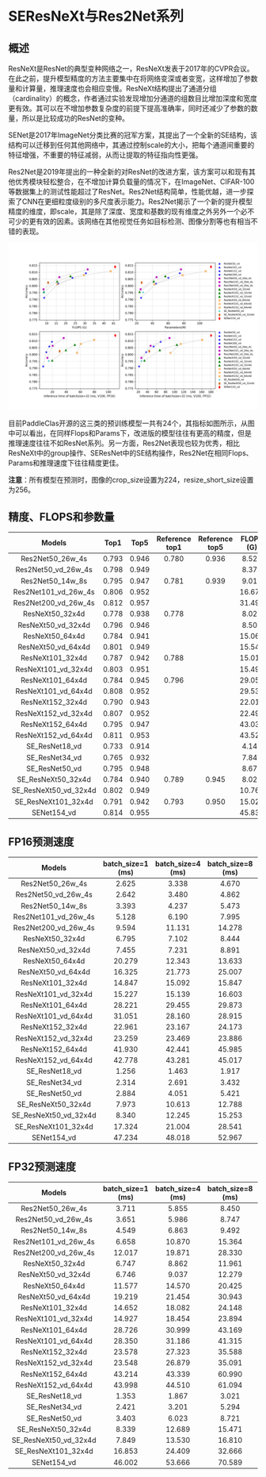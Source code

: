 # SEResNeXt与Res2Net系列

## 概述
ResNeXt是ResNet的典型变种网络之一，ResNeXt发表于2017年的CVPR会议。在此之前，提升模型精度的方法主要集中在将网络变深或者变宽，这样增加了参数量和计算量，推理速度也会相应变慢。ResNeXt结构提出了通道分组（cardinality）的概念，作者通过实验发现增加分通道的组数目比增加深度和宽度更有效。其可以在不增加参数复杂度的前提下提高准确率，同时还减少了参数的数量，所以是比较成功的ResNet的变种。

SENet是2017年ImageNet分类比赛的冠军方案，其提出了一个全新的SE结构，该结构可以迁移到任何其他网络中，其通过控制scale的大小，把每个通道间重要的特征增强，不重要的特征减弱，从而让提取的特征指向性更强。

Res2Net是2019年提出的一种全新的对ResNet的改进方案，该方案可以和现有其他优秀模块轻松整合，在不增加计算负载量的情况下，在ImageNet、CIFAR-100等数据集上的测试性能超过了ResNet。Res2Net结构简单，性能优越，进一步探索了CNN在更细粒度级别的多尺度表示能力。Res2Net揭示了一个新的提升模型精度的维度，即scale，其是除了深度、宽度和基数的现有维度之外另外一个必不可少的更有效的因素。该网络在其他视觉任务如目标检测、图像分割等也有相当不错的表现。

![](../../images/models/SeResNeXt.png)

目前PaddleClas开源的这三类的预训练模型一共有24个，其指标如图所示，从图中可以看出，在同样Flops和Params下，改进版的模型往往有更高的精度，但是推理速度往往不如ResNet系列。另一方面，Res2Net表现也较为优秀，相比ResNeXt中的group操作、SEResNet中的SE结构操作，Res2Net在相同Flops、Params和推理速度下往往精度更佳。

**注意**：所有模型在预测时，图像的crop_size设置为224，resize_short_size设置为256。


## 精度、FLOPS和参数量

| Models                | Top1   | Top5   | Reference<br>top1 | Reference<br>top5 | FLOPS<br>(G) | Parameters<br>(M) |
|:--:|:--:|:--:|:--:|:--:|:--:|:--:|
| Res2Net50_26w_4s      | 0.793  | 0.946  | 0.780             | 0.936             | 8.520        | 25.700            |
| Res2Net50_vd_26w_4s   | 0.798  | 0.949  |                   |                   | 8.370        | 25.060            |
| Res2Net50_14w_8s      | 0.795  | 0.947  | 0.781             | 0.939             | 9.010        | 25.720            |
| Res2Net101_vd_26w_4s  | 0.806  | 0.952  |                   |                   | 16.670       | 45.220            |
| Res2Net200_vd_26w_4s  | 0.812  | 0.957  |                   |                   | 31.490       | 76.210            |
| ResNeXt50_32x4d       | 0.778  | 0.938  | 0.778             |                   | 8.020        | 23.640            |
| ResNeXt50_vd_32x4d    | 0.796  | 0.946  |                   |                   | 8.500        | 23.660            |
| ResNeXt50_64x4d       | 0.784  | 0.941  |                   |                   | 15.060       | 42.360            |
| ResNeXt50_vd_64x4d    | 0.801  | 0.949  |                   |                   | 15.540       | 42.380            |
| ResNeXt101_32x4d      | 0.787  | 0.942  | 0.788             |                   | 15.010       | 41.540            |
| ResNeXt101_vd_32x4d   | 0.803  | 0.951  |                   |                   | 15.490       | 41.560            |
| ResNeXt101_64x4d      | 0.784  | 0.945  | 0.796             |                   | 29.050       | 78.120            |
| ResNeXt101_vd_64x4d   | 0.808  | 0.952  |                   |                   | 29.530       | 78.140            |
| ResNeXt152_32x4d      | 0.790  | 0.943  |                   |                   | 22.010       | 56.280            |
| ResNeXt152_vd_32x4d   | 0.807  | 0.952  |                   |                   | 22.490       | 56.300            |
| ResNeXt152_64x4d      | 0.795  | 0.947  |                   |                   | 43.030       | 107.570           |
| ResNeXt152_vd_64x4d   | 0.811  | 0.953  |                   |                   | 43.520       | 107.590           |
| SE_ResNet18_vd        | 0.733  | 0.914  |                   |                   | 4.140        | 11.800            |
| SE_ResNet34_vd        | 0.765  | 0.932  |                   |                   | 7.840        | 21.980            |
| SE_ResNet50_vd        | 0.795  | 0.948  |                   |                   | 8.670        | 28.090            |
| SE_ResNeXt50_32x4d    | 0.784  | 0.940  | 0.789             | 0.945             | 8.020        | 26.160            |
| SE_ResNeXt50_vd_32x4d | 0.802  | 0.949  |                   |                   | 10.760       | 26.280            |
| SE_ResNeXt101_32x4d   | 0.791  | 0.942  | 0.793             | 0.950             | 15.020       | 46.280            |
| SENet154_vd           | 0.814  | 0.955  |                   |                   | 45.830       | 114.290           |


## FP16预测速度

| Models                | batch_size=1<br>(ms) | batch_size=4<br>(ms) | batch_size=8<br>(ms) | batch_size=32<br>(ms) |
|:--:|:--:|:--:|:--:|:--:|
| Res2Net50_26w_4s      | 2.625                | 3.338                | 4.670                | 11.939                |
| Res2Net50_vd_26w_4s   | 2.642                | 3.480                | 4.862                | 13.089                |
| Res2Net50_14w_8s      | 3.393                | 4.237                | 5.473                | 13.979                |
| Res2Net101_vd_26w_4s  | 5.128                | 6.190                | 7.995                | 20.534                |
| Res2Net200_vd_26w_4s  | 9.594                | 11.131               | 14.278               | 36.258                |
| ResNeXt50_32x4d       | 6.795                | 7.102                | 8.444                | 18.938                |
| ResNeXt50_vd_32x4d    | 7.455                | 7.231                | 8.891                | 19.849                |
| ResNeXt50_64x4d       | 20.279               | 12.343               | 13.633               | 32.772                |
| ResNeXt50_vd_64x4d    | 16.325               | 21.773               | 25.007               | 55.329                |
| ResNeXt101_32x4d      | 14.847               | 15.092               | 15.847               | 42.681                |
| ResNeXt101_vd_32x4d   | 15.227               | 15.139               | 16.603               | 39.371                |
| ResNeXt101_64x4d      | 28.221               | 29.455               | 29.873               | 59.415                |
| ResNeXt101_vd_64x4d   | 31.051               | 28.160               | 28.915               | 60.525                |
| ResNeXt152_32x4d      | 22.961               | 23.167               | 24.173               | 51.621                |
| ResNeXt152_vd_32x4d   | 23.259               | 23.469               | 23.886               | 52.085                |
| ResNeXt152_64x4d      | 41.930               | 42.441               | 45.985               | 79.405                |
| ResNeXt152_vd_64x4d   | 42.778               | 43.281               | 45.017               | 79.728                |
| SE_ResNet18_vd        | 1.256                | 1.463                | 1.917                | 4.316                 |
| SE_ResNet34_vd        | 2.314                | 2.691                | 3.432                | 7.411                 |
| SE_ResNet50_vd        | 2.884                | 4.051                | 5.421                | 15.013                |
| SE_ResNeXt50_32x4d    | 7.973                | 10.613               | 12.788               | 29.091                |
| SE_ResNeXt50_vd_32x4d | 8.340                | 12.245               | 15.253               | 30.399                |
| SE_ResNeXt101_32x4d   | 17.324               | 21.004               | 28.541               | 52.888                |
| SENet154_vd           | 47.234               | 48.018               | 52.967               | 109.787               |


## FP32预测速度

| Models                | batch_size=1<br>(ms) | batch_size=4<br>(ms) | batch_size=8<br>(ms) | batch_size=32<br>(ms) |
|:--:|:--:|:--:|:--:|:--:|
| Res2Net50_26w_4s      | 3.711                | 5.855                | 8.450                | 26.084                |
| Res2Net50_vd_26w_4s   | 3.651                | 5.986                | 8.747                | 26.772                |
| Res2Net50_14w_8s      | 4.549                | 6.863                | 9.492                | 27.049                |
| Res2Net101_vd_26w_4s  | 6.658                | 10.870               | 15.364               | 47.054                |
| Res2Net200_vd_26w_4s  | 12.017               | 19.871               | 28.330               | 88.645                |
| ResNeXt50_32x4d       | 6.747                | 8.862                | 11.961               | 32.782                |
| ResNeXt50_vd_32x4d    | 6.746                | 9.037                | 12.279               | 33.496                |
| ResNeXt50_64x4d       | 11.577               | 14.570               | 20.425               | 57.979                |
| ResNeXt50_vd_64x4d    | 19.219               | 21.454               | 30.943               | 90.950                |
| ResNeXt101_32x4d      | 14.652               | 18.082               | 24.148               | 70.200                |
| ResNeXt101_vd_32x4d   | 14.927               | 18.454               | 23.894               | 67.334                |
| ResNeXt101_64x4d      | 28.726               | 30.999               | 43.169               | 116.282               |
| ResNeXt101_vd_64x4d   | 28.350               | 31.186               | 41.315               | 113.655               |
| ResNeXt152_32x4d      | 23.578               | 27.323               | 35.588               | 99.121                |
| ResNeXt152_vd_32x4d   | 23.548               | 26.879               | 35.091               | 104.832               |
| ResNeXt152_64x4d      | 43.214               | 43.339               | 60.990               | 159.381               |
| ResNeXt152_vd_64x4d   | 43.998               | 44.510               | 61.094               | 160.601               |
| SE_ResNet18_vd        | 1.353                | 1.867                | 3.021                | 9.331                 |
| SE_ResNet34_vd        | 2.421                | 3.201                | 5.294                | 16.849                |
| SE_ResNet50_vd        | 3.403                | 6.023                | 8.721                | 26.978                |
| SE_ResNeXt50_32x4d    | 8.339                | 12.689               | 15.471               | 41.562                |
| SE_ResNeXt50_vd_32x4d | 7.849                | 13.530               | 16.810               | 44.020                |
| SE_ResNeXt101_32x4d   | 16.853               | 24.409               | 32.666               | 81.806                |
| SENet154_vd           | 46.002               | 53.666               | 70.589               | 180.334               |
